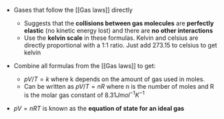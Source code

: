 - Gases that follow the [[Gas laws]] directly
	- Suggests that the **collisions between gas molecules** are **perfectly elastic** (no kinetic energy lost) and there are **no other interactions**
	- Use the **kelvin scale** in these formulas. Kelvin and celsius are directly proportional with a 1:1 ratio. Just add 273.15 to celsius to get kelvin

- Combine all formulas from the [[Gas laws]] to get:
	- $pV/T = k$ where k depends on the amount of gas used in moles.
	- Can be written as $pV/T = nR$ where n is the number of moles and R is the molar gas constant of $8.31J mol^{-1}K^{-1}$

- $pV = nRT$ is known as the **equation of state for an ideal gas**
